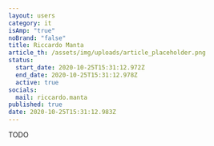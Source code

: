 ```yaml
---
layout: users
category: it
isAmp: "true"
noBrand: "false"
title: Riccardo Manta
article_th: /assets/img/uploads/article_placeholder.png
status:
  start_date: 2020-10-25T15:31:12.972Z
  end_date: 2020-10-25T15:31:12.978Z
  active: true
socials:
  mail: riccardo.manta
published: true
date: 2020-10-25T15:31:12.983Z
---
```

TODO